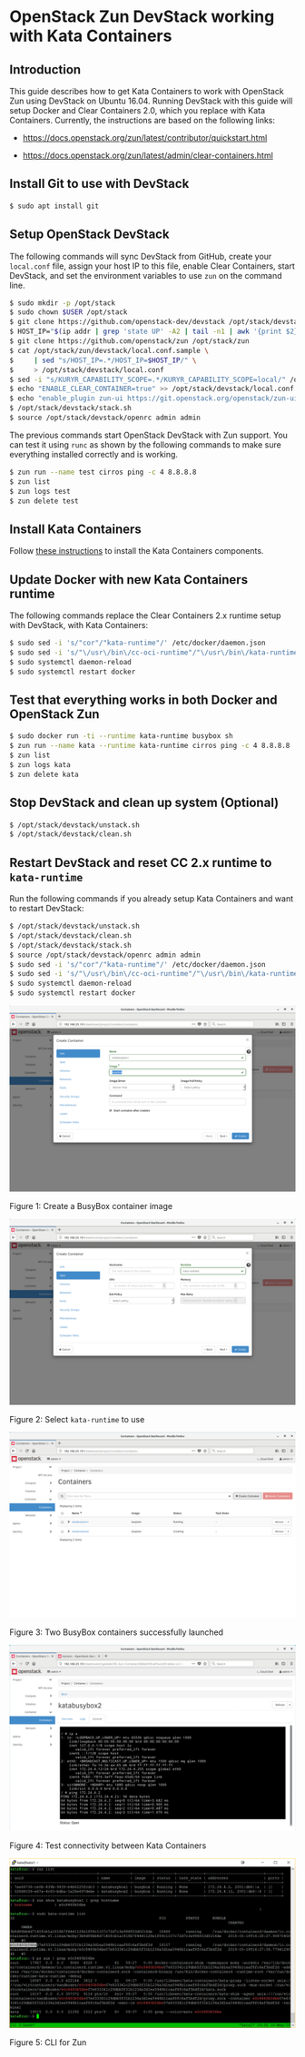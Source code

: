 # OpenStack Zun DevStack working with Kata Containers
## Introduction

This guide describes how to get Kata Containers to work with OpenStack Zun
using DevStack on Ubuntu 16.04. Running DevStack with this guide will setup
Docker and Clear Containers 2.0, which you replace with Kata Containers.
Currently, the instructions are based on the following links:

- https://docs.openstack.org/zun/latest/contributor/quickstart.html

- https://docs.openstack.org/zun/latest/admin/clear-containers.html

## Install Git to use with DevStack

```sh
$ sudo apt install git
```

## Setup OpenStack DevStack
The following commands will sync DevStack from GitHub, create your
`local.conf` file, assign your host IP to this file, enable Clear
Containers, start DevStack, and set the environment variables to use
`zun` on the command line.

```sh
$ sudo mkdir -p /opt/stack
$ sudo chown $USER /opt/stack
$ git clone https://github.com/openstack-dev/devstack /opt/stack/devstack
$ HOST_IP="$(ip addr | grep 'state UP' -A2 | tail -n1 | awk '{print $2}' | cut -f1 -d'/')"
$ git clone https://github.com/openstack/zun /opt/stack/zun
$ cat /opt/stack/zun/devstack/local.conf.sample \
$     | sed "s/HOST_IP=.*/HOST_IP=$HOST_IP/" \
$     > /opt/stack/devstack/local.conf
$ sed -i "s/KURYR_CAPABILITY_SCOPE=.*/KURYR_CAPABILITY_SCOPE=local/" /opt/stack/devstack/local.conf
$ echo "ENABLE_CLEAR_CONTAINER=true" >> /opt/stack/devstack/local.conf
$ echo "enable_plugin zun-ui https://git.openstack.org/openstack/zun-ui" >> /opt/stack/devstack/local.conf
$ /opt/stack/devstack/stack.sh
$ source /opt/stack/devstack/openrc admin admin
```

The previous commands start OpenStack DevStack with Zun support. You can test
it using `runc` as shown by the following commands to make sure everything
installed correctly and is working.

```sh
$ zun run --name test cirros ping -c 4 8.8.8.8
$ zun list
$ zun logs test
$ zun delete test
```

## Install Kata Containers

Follow [these instructions](../install/README.md)
to install the Kata Containers components.

## Update Docker with new Kata Containers runtime

The following commands replace the Clear Containers 2.x runtime setup with
DevStack, with Kata Containers:

```sh
$ sudo sed -i 's/"cor"/"kata-runtime"/' /etc/docker/daemon.json
$ sudo sed -i 's/"\/usr\/bin\/cc-oci-runtime"/"\/usr\/bin\/kata-runtime"/' /etc/docker/daemon.json
$ sudo systemctl daemon-reload
$ sudo systemctl restart docker
```

## Test that everything works in both Docker and OpenStack Zun

```sh
$ sudo docker run -ti --runtime kata-runtime busybox sh
$ zun run --name kata --runtime kata-runtime cirros ping -c 4 8.8.8.8
$ zun list
$ zun logs kata
$ zun delete kata
```

## Stop DevStack and clean up system (Optional)

```sh
$ /opt/stack/devstack/unstack.sh
$ /opt/stack/devstack/clean.sh
```

## Restart DevStack and reset CC 2.x runtime to `kata-runtime`

Run the following commands if you already setup Kata Containers and want to
restart DevStack:

```sh
$ /opt/stack/devstack/unstack.sh
$ /opt/stack/devstack/clean.sh
$ /opt/stack/devstack/stack.sh
$ source /opt/stack/devstack/openrc admin admin
$ sudo sed -i 's/"cor"/"kata-runtime"/' /etc/docker/daemon.json
$ sudo sed -i 's/"\/usr\/bin\/cc-oci-runtime"/"\/usr\/bin\/kata-runtime"/' /etc/docker/daemon.json
$ sudo systemctl daemon-reload
$ sudo systemctl restart docker
```

![Kata Zun image 1](./images/kata-zun1.png)

Figure 1: Create a BusyBox container image

![Kata Zun image 2](./images/kata-zun2.png)

Figure 2: Select `kata-runtime` to use

![Kata Zun image 3](./images/kata-zun3.png)

Figure 3: Two BusyBox containers successfully launched

![Kata Zun image 4](./images/kata-zun4.png)

Figure 4: Test connectivity between Kata Containers

![Kata Zun image 5](./images/kata-zun5.png)

Figure 5: CLI for Zun
